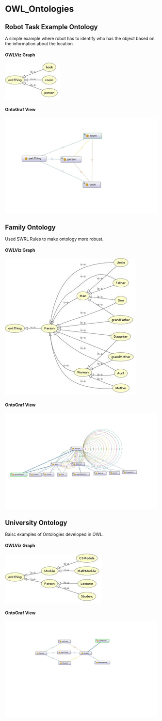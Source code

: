 # OWL_Ontologies

## Robot Task Example Ontology
A simple example where robot has to identify who has the object based on the information about the location

#### OWLViz Graph
![RTE_Ontology](images/Robot_Task_Example.jpg)

#### OntoGraf View
![RTE_Ontology](images/RTE_Ontograf.jpg)



## Family Ontology
Used SWRL Rules to make ontology more robust.

#### OWLViz Graph
![Family_Ontology](images/Family_OWLViz.jpg)

#### OntoGraf View
![Family_Ontology](images/Family_Ontograf.jpg)



## University Ontology
Baisc examples of Ontologies developed in OWL.

#### OWLViz Graph
![University_Ontology](images/University_OWLViz.jpg)

#### OntoGraf View
![University_Ontology](images/University_Ontograf.jpg)
